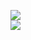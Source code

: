 [![](https://img.shields.io/badge/Made%20With-Github%20Spray-lightgrey.svg?style=for-the-badge&logo=github)](https://github.com/Annihil/github-spray#747)  
[![](https://i.imgur.com/2DrTn0Z.gif)](https://github.com/Annihil/github-spray)
